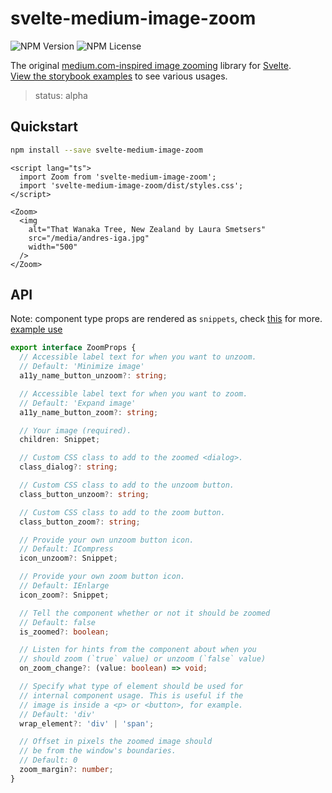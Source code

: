 # svelte-medium-image-zoom

![NPM Version](https://img.shields.io/npm/v/svelte-medium-image-zoom)
![NPM License](https://img.shields.io/npm/l/svelte-medium-image-zoom)

The original [medium.com-inspired image zooming](https://medium.design/image-zoom-on-medium-24d146fc0c20) library for [Svelte](https://svelte.dev/).  
[View the storybook examples](https://moonlitgrace.github.io/svelte-medium-image-zoom/)
to see various usages.

> status: alpha

## Quickstart

```bash
npm install --save svelte-medium-image-zoom
```

```svelte
<script lang="ts">
  import Zoom from 'svelte-medium-image-zoom';
  import 'svelte-medium-image-zoom/dist/styles.css';
</script>

<Zoom>
  <img
    alt="That Wanaka Tree, New Zealand by Laura Smetsers"
    src="/media/andres-iga.jpg"
    width="500"
  />
</Zoom>
```

## API

Note: component type props are rendered as `snippets`, check [this](https://svelte.dev/docs/svelte/snippet) for more.  
[example use](https://github.com/moonlitgrace/svelte-medium-image-zoom/pull/17)

```typescript
export interface ZoomProps {
  // Accessible label text for when you want to unzoom.
  // Default: 'Minimize image'
  a11y_name_button_unzoom?: string;

  // Accessible label text for when you want to zoom.
  // Default: 'Expand image'
  a11y_name_button_zoom?: string;

  // Your image (required).
  children: Snippet;

  // Custom CSS class to add to the zoomed <dialog>.
  class_dialog?: string;

  // Custom CSS class to add to the unzoom button.
  class_button_unzoom?: string;

  // Custom CSS class to add to the zoom button.
  class_button_zoom?: string;

  // Provide your own unzoom button icon.
  // Default: ICompress
  icon_unzoom?: Snippet;

  // Provide your own zoom button icon.
  // Default: IEnlarge
  icon_zoom?: Snippet;

  // Tell the component whether or not it should be zoomed
  // Default: false
  is_zoomed?: boolean;

  // Listen for hints from the component about when you
  // should zoom (`true` value) or unzoom (`false` value)
  on_zoom_change?: (value: boolean) => void;

  // Specify what type of element should be used for
  // internal component usage. This is useful if the
  // image is inside a <p> or <button>, for example.
  // Default: 'div'
  wrap_element?: 'div' | 'span';

  // Offset in pixels the zoomed image should
  // be from the window's boundaries.
  // Default: 0
  zoom_margin?: number;
}
```
